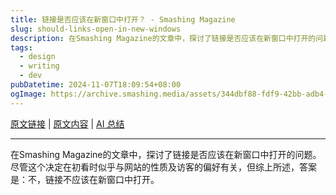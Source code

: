 ```yaml
---
title: 链接是否应该在新窗口中打开？ - Smashing Magazine
slug: should-links-open-in-new-windows
description: 在Smashing Magazine的文章中，探讨了链接是否应该在新窗口中打开的问题。尽管这个决定在初看时似乎与网站的性质及访客的偏好有关，但综上所述，答案是：不，链接不应该在新窗口中打开。
tags: 
  - design
  - writing
  - dev
pubDatetime: 2024-11-07T18:09:54+08:00
ogImage: https://archive.smashing.media/assets/344dbf88-fdf9-42bb-adb4-46f01eedd629/d58a3abd-e671-45af-9e34-4baf896b3b1a/openlink.jpg
---
```


[原文链接](https://www.smashingmagazine.com/2008/07/should-links-open-in-new-windows/) | [原文内容](../raw/should-links-open-in-new-windows) | [AI 总结](../summary/should-links-open-in-new-windows)

---

在Smashing Magazine的文章中，探讨了链接是否应该在新窗口中打开的问题。尽管这个决定在初看时似乎与网站的性质及访客的偏好有关，但综上所述，答案是：不，链接不应该在新窗口中打开。

